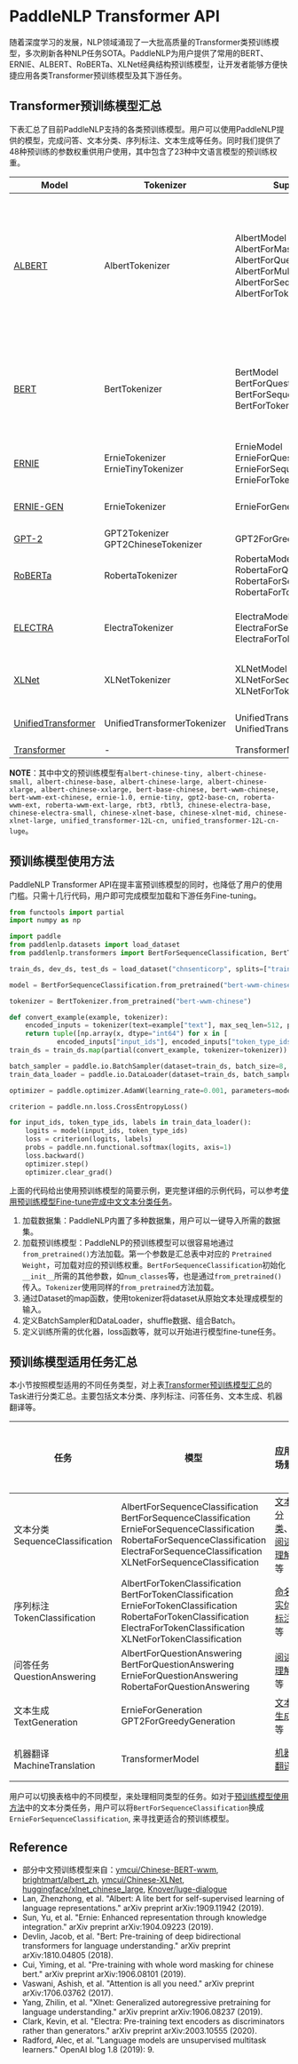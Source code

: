 # PaddleNLP Transformer API

随着深度学习的发展，NLP领域涌现了一大批高质量的Transformer类预训练模型，多次刷新各种NLP任务SOTA。PaddleNLP为用户提供了常用的BERT、ERNIE、ALBERT、RoBERTa、XLNet经典结构预训练模型，让开发者能够方便快捷应用各类Transformer预训练模型及其下游任务。


## Transformer预训练模型汇总

下表汇总了目前PaddleNLP支持的各类预训练模型。用户可以使用PaddleNLP提供的模型，完成问答、文本分类、序列标注、文本生成等任务。同时我们提供了48种预训练的参数权重供用户使用，其中包含了23种中文语言模型的预训练权重。

| Model | Tokenizer | Supported Task | Pretrained Weight|
|---|---|---|---|
|[ALBERT](https://arxiv.org/abs/1909.11942)| AlbertTokenizer| AlbertModel<br> AlbertForMaskedLM<br> AlbertForQuestionAnswering<br> AlbertForMultipleChoice<br> AlbertForSequenceClassification<br> AlbertForTokenClassification |`albert-base-v1`<br> `albert-large-v1`<br> `albert-xlarge-v1`<br> `albert-xxlarge-v1`<br> `albert-base-v2`<br> `albert-large-v2`<br> `albert-xlarge-v2`<br> `albert-xxlarge-v2`<br> `albert-chinese-tiny`<br> `albert-chinese-small`<br> `albert-chinese-base`<br> `albert-chinese-large`<br> `albert-chinese-xlarge`<br> `albert-chinese-xxlarge` |
|[BERT](https://arxiv.org/abs/1810.04805) | BertTokenizer|BertModel<br> BertForQuestionAnswering<br> BertForSequenceClassification<br>BertForTokenClassification| `bert-base-uncased`<br> `bert-large-uncased` <br>`bert-base-multilingual-uncased` <br>`bert-base-cased`<br> `bert-base-chinese`<br> `bert-base-multilingual-cased`<br> `bert-large-cased`<br> `bert-wwm-chinese`<br> `bert-wwm-ext-chinese` |
|[ERNIE](https://arxiv.org/abs/1904.09223)|ErnieTokenizer<br>ErnieTinyTokenizer|ErnieModel<br> ErnieForQuestionAnswering<br> ErnieForSequenceClassification<br> ErnieForTokenClassification | `ernie-1.0`<br> `ernie-tiny`<br> `ernie-2.0-en`<br> `ernie-2.0-large-en`|
|[ERNIE-GEN](https://arxiv.org/abs/2001.11314)|ErnieTokenizer| ErnieForGeneration|`ernie-gen-base-en`<br>`ernie-gen-large-en`<br>`ernie-gen-large-en-430g`|
|[GPT-2](https://cdn.openai.com/better-language-models/language_models_are_unsupervised_multitask_learners.pdf)| GPT2Tokenizer<br> GPT2ChineseTokenizer| GPT2ForGreedyGeneration| `gpt2-base-cn` <br> `gpt2-medium-en`|
|[RoBERTa](https://arxiv.org/abs/1907.11692)|RobertaTokenizer| RobertaModel<br>RobertaForQuestionAnswering<br>RobertaForSequenceClassification<br>RobertaForTokenClassification| `roberta-wwm-ext`<br> `roberta-wwm-ext-large`<br> `rbt3`<br> `rbtl3`|
|[ELECTRA](https://arxiv.org/abs/2003.10555) | ElectraTokenizer| ElectraModel<br>ElectraForSequenceClassification<br>ElectraForTokenClassification<br>|`electra-small`<br> `electra-base`<br> `electra-large`<br> `chinese-electra-small`<br> `chinese-electra-base`<br>|
|[XLNet](https://arxiv.org/abs/1906.08237)| XLNetTokenizer| XLNetModel<br> XLNetForSequenceClassification<br> XLNetForTokenClassification |`xlnet-base-cased`<br> `xlnet-large-cased`<br> `chinese-xlnet-base`<br> `chinese-xlnet-mid`<br> `chinese-xlnet-large`|
|[UnifiedTransformer](https://arxiv.org/abs/2006.16779)| UnifiedTransformerTokenizer| UnifiedTransformerModel<br> UnifiedTransformerLMHeadModel |`unified_transformer-12L-cn`<br> `unified_transformer-12L-cn-luge` |
|[Transformer](https://arxiv.org/abs/1706.03762) |- | TransformerModel | - |

**NOTE**：其中中文的预训练模型有`albert-chinese-tiny, albert-chinese-small, albert-chinese-base, albert-chinese-large, albert-chinese-xlarge, albert-chinese-xxlarge, bert-base-chinese, bert-wwm-chinese, bert-wwm-ext-chinese, ernie-1.0, ernie-tiny, gpt2-base-cn, roberta-wwm-ext, roberta-wwm-ext-large, rbt3, rbtl3, chinese-electra-base, chinese-electra-small, chinese-xlnet-base, chinese-xlnet-mid, chinese-xlnet-large, unified_transformer-12L-cn, unified_transformer-12L-cn-luge`。

## 预训练模型使用方法

PaddleNLP Transformer API在提丰富预训练模型的同时，也降低了用户的使用门槛。只需十几行代码，用户即可完成模型加载和下游任务Fine-tuning。

```python
from functools import partial
import numpy as np

import paddle
from paddlenlp.datasets import load_dataset
from paddlenlp.transformers import BertForSequenceClassification, BertTokenizer

train_ds, dev_ds, test_ds = load_dataset("chnsenticorp", splits=["train", "dev", "test"])

model = BertForSequenceClassification.from_pretrained("bert-wwm-chinese", num_classes=len(train_ds.label_list))

tokenizer = BertTokenizer.from_pretrained("bert-wwm-chinese")

def convert_example(example, tokenizer):
    encoded_inputs = tokenizer(text=example["text"], max_seq_len=512, pad_to_max_seq_len=True)
    return tuple([np.array(x, dtype="int64") for x in [
            encoded_inputs["input_ids"], encoded_inputs["token_type_ids"], [example["label"]]]])
train_ds = train_ds.map(partial(convert_example, tokenizer=tokenizer))

batch_sampler = paddle.io.BatchSampler(dataset=train_ds, batch_size=8, shuffle=True)
train_data_loader = paddle.io.DataLoader(dataset=train_ds, batch_sampler=batch_sampler, return_list=True)

optimizer = paddle.optimizer.AdamW(learning_rate=0.001, parameters=model.parameters())

criterion = paddle.nn.loss.CrossEntropyLoss()

for input_ids, token_type_ids, labels in train_data_loader():
    logits = model(input_ids, token_type_ids)
    loss = criterion(logits, labels)
    probs = paddle.nn.functional.softmax(logits, axis=1)
    loss.backward()
    optimizer.step()
    optimizer.clear_grad()
```

上面的代码给出使用预训练模型的简要示例，更完整详细的示例代码，可以参考[使用预训练模型Fine-tune完成中文文本分类任务](../examples/text_classification/pretrained_models)。

1. 加载数据集：PaddleNLP内置了多种数据集，用户可以一键导入所需的数据集。
2. 加载预训练模型：PaddleNLP的预训练模型可以很容易地通过`from_pretrained()`方法加载。第一个参数是汇总表中对应的 `Pretrained Weight`，可加载对应的预训练权重。`BertForSequenceClassification`初始化`__init__`所需的其他参数，如`num_classes`等，也是通过`from_pretrained()`传入。`Tokenizer`使用同样的`from_pretrained`方法加载。
3. 通过Dataset的map函数，使用tokenizer将dataset从原始文本处理成模型的输入。
4. 定义BatchSampler和DataLoader，shuffle数据、组合Batch。
5. 定义训练所需的优化器，loss函数等，就可以开始进行模型fine-tune任务。


## 预训练模型适用任务汇总

本小节按照模型适用的不同任务类型，对上表[Transformer预训练模型汇总](#Transformer预训练模型汇总)的Task进行分类汇总。主要包括文本分类、序列标注、问答任务、文本生成、机器翻译等。

|任务|模型|应用场景|预训练权重|
|---|---|---|---|
|文本分类<br>SequenceClassification |AlbertForSequenceClassification <br> BertForSequenceClassification <br> ErnieForSequenceClassification <br> RobertaForSequenceClassification <br> ElectraForSequenceClassification <br> XLNetForSequenceClassification | [文本分类](../examples/text_classification/pretrained_models/)、[阅读理解](../examples/machine_reading_comprehension/DuReader-yesno/)等| [见上表](#Transformer预训练模型汇总)|
|序列标注<br>TokenClassification|AlbertForTokenClassification <br> BertForTokenClassification <br> ErnieForTokenClassification <br> RobertaForTokenClassification <br> ElectraForTokenClassification <br> XLNetForTokenClassification | [命名实体标注](../examples/information_extraction/msra_ner/)等|[见上表](#Transformer预训练模型汇总)|
|问答任务<br>QuestionAnswering|AlbertForQuestionAnswering <br> BertForQuestionAnswering <br> ErnieForQuestionAnswering <br> RobertaForQuestionAnswering| [阅读理解](../examples/machine_reading_comprehension/SQuAD/)等|[见上表](#Transformer预训练模型汇总)|
|文本生成<br>TextGeneration | ErnieForGeneration <br> GPT2ForGreedyGeneration |[文本生成](../examples/text_generation/ernie-gen)等|[见上表](#Transformer预训练模型汇总)|
|机器翻译<br>MachineTranslation| TransformerModel | [机器翻译](../examples/machine_translation/transformer/)|[见上表](#Transformer预训练模型汇总)|

用户可以切换表格中的不同模型，来处理相同类型的任务。如对于[预训练模型使用方法](#预训练模型使用方法)中的文本分类任务，用户可以将`BertForSequenceClassification`换成`ErnieForSequenceClassification`, 来寻找更适合的预训练模型。


## Reference
- 部分中文预训练模型来自：[ymcui/Chinese-BERT-wwm](https://github.com/ymcui/Chinese-BERT-wwm), [brightmart/albert_zh](https://github.com/brightmart/albert_zh), [ymcui/Chinese-XLNet](https://github.com/ymcui/Chinese-XLNet), [huggingface/xlnet_chinese_large](https://huggingface.co/clue/xlnet_chinese_large), [Knover/luge-dialogue](https://github.com/PaddlePaddle/Knover/tree/luge-dialogue/luge-dialogue)
- Lan, Zhenzhong, et al. "Albert: A lite bert for self-supervised learning of language representations." arXiv preprint arXiv:1909.11942 (2019).
- Sun, Yu, et al. "Ernie: Enhanced representation through knowledge integration." arXiv preprint arXiv:1904.09223 (2019).
- Devlin, Jacob, et al. "Bert: Pre-training of deep bidirectional transformers for language understanding." arXiv preprint arXiv:1810.04805 (2018).
- Cui, Yiming, et al. "Pre-training with whole word masking for chinese bert." arXiv preprint arXiv:1906.08101 (2019).
- Vaswani, Ashish, et al. "Attention is all you need." arXiv preprint arXiv:1706.03762 (2017).
- Yang, Zhilin, et al. "Xlnet: Generalized autoregressive pretraining for language understanding." arXiv preprint arXiv:1906.08237 (2019).
- Clark, Kevin, et al. "Electra: Pre-training text encoders as discriminators rather than generators." arXiv preprint arXiv:2003.10555 (2020).
- Radford, Alec, et al. "Language models are unsupervised multitask learners." OpenAI blog 1.8 (2019): 9.

